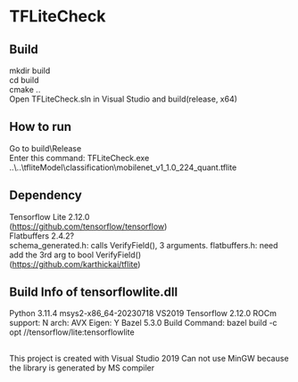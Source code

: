 # TFLiteCheck
## Build
mkdir build  
cd build  
cmake ..  
Open TFLiteCheck.sln in Visual Studio and build(release, x64)  
## How to run
Go to build\Release\
Enter this command:
TFLiteCheck.exe ..\\..\tfliteModel\classification\mobilenet_v1_1.0_224_quant.tflite  
## Dependency
Tensorflow Lite 2.12.0  
(https://github.com/tensorflow/tensorflow)  
Flatbuffers 2.4.2?   
schema_generated.h: calls VerifyField(), 3 arguments. 
flatbuffers.h: need add the 3rd arg to bool VerifyField()  
(https://github.com/karthickai/tflite)  
## Build Info of tensorflowlite.dll
Python 3.11.4
msys2-x86_64-20230718
VS2019
Tensorflow 2.12.0
ROCm support: N
arch: AVX
Eigen: Y
Bazel 5.3.0
Build Command:
bazel build -c opt //tensorflow/lite:tensorflowlite
##
This project is created with Visual Studio 2019
Can not use MinGW because the library is generated by MS compiler
